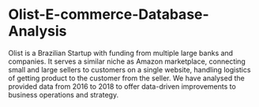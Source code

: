 # Olist-E-commerce-Database-Analysis

Olist is a Brazilian Startup with funding from multiple large banks and companies. It serves a similar niche as Amazon marketplace, connecting small and large sellers to customers on a single website, handling logistics of getting product to the customer from the seller. We have analysed the provided data from 2016 to 2018 to offer data-driven improvements to business operations and strategy.
